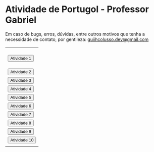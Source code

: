 # Atividade de Portugol - Professor Gabriel

Em caso de bugs, erros, dúvidas, entre outros motivos que tenha a necessidade de contato, por gentileza: guiihcolusso.dev@gmail.com


<html>
<head>
</head>
<body>
<table>
<tr><td>
</td></tr>
<tr><td>
 
<a href="https://raw.githubusercontent.com/guiihcolusso/AtividadePortugol/main/Atividade%201.por"><button>Atividade 1</button>
</td></tr>
<tr><td>
 <a href="https://raw.githubusercontent.com/guiihcolusso/AtividadePortugol/main/Atividade%202.por"><button>Atividade 2</button>
</td></tr>
<tr><td>
 <a href="https://raw.githubusercontent.com/guiihcolusso/AtividadePortugol/main/Atividade%203.por"><button>Atividade 3</button>
</td></tr>
<tr><td>
 <a href="https://raw.githubusercontent.com/guiihcolusso/AtividadePortugol/main/Atividade%204.por"><button>Atividade 4</button>
</td></tr>
<tr><td>
<a href="https://raw.githubusercontent.com/guiihcolusso/AtividadePortugol/main/Atividade%205.por"><button>Atividade 5</button>
</td></tr>
<tr><td>
 <a href="https://raw.githubusercontent.com/guiihcolusso/AtividadePortugol/main/Atividade%206.por"><button>Atividade 6</button>
</td></tr>
<tr><td>
 <a href="https://raw.githubusercontent.com/guiihcolusso/AtividadePortugol/main/Atividade%207.por"><button>Atividade 7</button>
</td></tr>
<tr><td>
 <a href="https://raw.githubusercontent.com/guiihcolusso/AtividadePortugol/main/Atividade%208.por"><button>Atividade 8</button>
</td></tr>
<tr><td>
<a href="https://raw.githubusercontent.com/guiihcolusso/AtividadePortugol/main/Atividade%202.por"><button>Atividade 9</button>
</td></tr>
<tr><td>
 <a href="https://raw.githubusercontent.com/guiihcolusso/AtividadePortugol/main/Atividade%202.por"><button>Atividade 10</button>
</td></tr>
<tr><td>
 



</td></tr>
</table>
</body>
